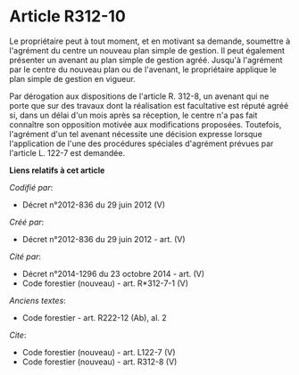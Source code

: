 # Article R312-10

Le propriétaire peut à tout moment, et en motivant sa demande, soumettre à l'agrément du centre un nouveau plan simple de
gestion. Il peut également présenter un avenant au plan simple de gestion agréé. Jusqu'à l'agrément par le centre du nouveau
plan ou de l'avenant, le propriétaire applique le plan simple de gestion en vigueur.

Par dérogation aux dispositions de l'article R. 312-8, un avenant qui ne porte que sur des travaux dont la réalisation est
facultative est réputé agréé si, dans un délai d'un mois après sa réception, le centre n'a pas fait connaître son opposition
motivée aux modifications proposées. Toutefois, l'agrément d'un tel avenant nécessite une décision expresse lorsque
l'application de l'une des procédures spéciales d'agrément prévues par l'article L. 122-7 est demandée.

**Liens relatifs à cet article**

_Codifié par_:

  - Décret n°2012-836 du 29 juin 2012 (V)

_Créé par_:

  - Décret n°2012-836 du 29 juin 2012 - art. (V)

_Cité par_:

  - Décret n°2014-1296 du 23 octobre 2014 - art. (V)
  - Code forestier (nouveau) - art. R*312-7-1 (V)

_Anciens textes_:

  - Code forestier - art. R222-12 (Ab), al. 2

_Cite_:

  - Code forestier (nouveau) - art. L122-7 (V)
  - Code forestier (nouveau) - art. R312-8 (V)
